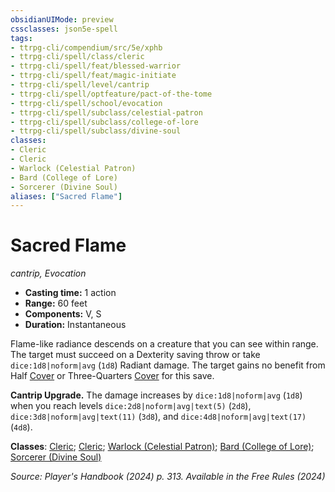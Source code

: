 ```yaml
---
obsidianUIMode: preview
cssclasses: json5e-spell
tags:
- ttrpg-cli/compendium/src/5e/xphb
- ttrpg-cli/spell/class/cleric
- ttrpg-cli/spell/feat/blessed-warrior
- ttrpg-cli/spell/feat/magic-initiate
- ttrpg-cli/spell/level/cantrip
- ttrpg-cli/spell/optfeature/pact-of-the-tome
- ttrpg-cli/spell/school/evocation
- ttrpg-cli/spell/subclass/celestial-patron
- ttrpg-cli/spell/subclass/college-of-lore
- ttrpg-cli/spell/subclass/divine-soul
classes:
- Cleric
- Cleric
- Warlock (Celestial Patron)
- Bard (College of Lore)
- Sorcerer (Divine Soul)
aliases: ["Sacred Flame"]
---
```

# Sacred Flame
*cantrip, Evocation*  

- **Casting time:** 1 action
- **Range:** 60 feet
- **Components:** V, S
- **Duration:** Instantaneous

Flame-like radiance descends on a creature that you can see within range. The target must succeed on a Dexterity saving throw or take `dice:1d8|noform|avg` (`1d8`) Radiant damage. The target gains no benefit from Half [Cover](3-Compendium/rules/variant-rules/cover-xphb.md) or Three-Quarters [Cover](3-Compendium/rules/variant-rules/cover-xphb.md) for this save.

**Cantrip Upgrade.** The damage increases by `dice:1d8|noform|avg` (`1d8`) when you reach levels `dice:2d8|noform|avg|text(5)` (`2d8`), `dice:3d8|noform|avg|text(11)` (`3d8`), and `dice:4d8|noform|avg|text(17)` (`4d8`).

**Classes**: [Cleric](list-spells-classes-cleric); [Cleric](list-spells-classes-cleric); [Warlock (Celestial Patron)](list-spells-classes-warlock-xphb-celestial-patron-xphb); [Bard (College of Lore)](list-spells-classes-bard-xphb-college-of-lore-xphb); [Sorcerer (Divine Soul)](list-spells-classes-sorcerer-xphb-divine-soul-xge)

*Source: Player's Handbook (2024) p. 313. Available in the Free Rules (2024)*